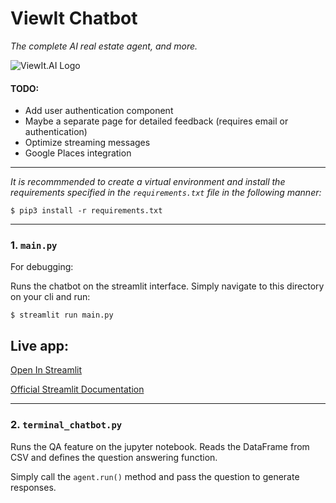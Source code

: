# ViewIt Chatbot

_The complete AI real estate agent, and more._

![ViewIt.AI Logo](https://i.postimg.cc/Nfz5nZ8G/Logo.png)

#### TODO:
- Add user authentication component
- Maybe a separate page for detailed feedback (requires email or authentication)
- Optimize streaming messages
- Google Places integration

---

_It is recommmended to create a virtual environment and install the requirements specified in the `requirements.txt` file in the following manner:_

    $ pip3 install -r requirements.txt

---
### 1. `main.py`

For debugging:

Runs the chatbot on the streamlit interface. Simply navigate to this directory on your cli and run:

    $ streamlit run main.py


## Live app:

[Open In Streamlit](https://viewit-ai-chatbot-hamdan.streamlit.app/)

[Official Streamlit Documentation](https://docs.streamlit.io/)

---
### 2. `terminal_chatbot.py`

Runs the QA feature on the jupyter notebook. Reads the DataFrame from CSV and defines the question answering function.

Simply call the `agent.run()` method and pass the question to generate responses.